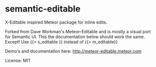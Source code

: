 semantic-editable
===============

X-Editable inspired Meteor package for inline edits.

Forked from Dave Workman's Meteor-Editable and is mostly a visual port for Semantic UI. This the documentation below should work the same. Except! Use {{> s_editable }} instead of {{> m_editable}}

Demo's and documentation here: http://meteor-editable.meteor.com

License: MIT
